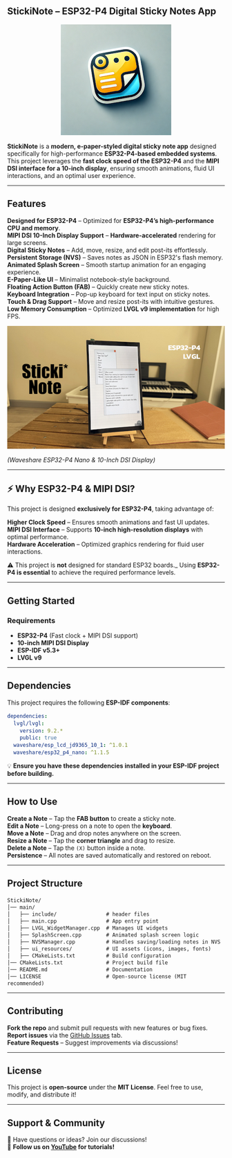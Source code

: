 ## **StickiNote – ESP32-P4 Digital Sticky Notes App**  

<div align="center">

![StickiNote Logo](./misc/logo.png)
</div>

**StickiNote** is a **modern, e-paper-styled digital sticky note app** designed specifically for high-performance **ESP32-P4-based embedded systems**. This project leverages the **fast clock speed of the ESP32-P4** and the **MIPI DSI interface for a 10-inch display**, ensuring smooth animations, fluid UI interactions, and an optimal user experience.  

---

## **Features**  

**Designed for ESP32-P4** – Optimized for **ESP32-P4’s high-performance CPU and memory**.  
**MIPI DSI 10-Inch Display Support** – **Hardware-accelerated** rendering for large screens.  
**Digital Sticky Notes** – Add, move, resize, and edit post-its effortlessly.  
**Persistent Storage (NVS)** – Saves notes as JSON in ESP32's flash memory.  
**Animated Splash Screen** – Smooth startup animation for an engaging experience.  
**E-Paper-Like UI** – Minimalist notebook-style background.  
**Floating Action Button (FAB)** – Quickly create new sticky notes.  
**Keyboard Integration** – Pop-up keyboard for text input on sticky notes.  
**Touch & Drag Support** – Move and resize post-its with intuitive gestures.  
**Low Memory Consumption** – Optimized **LVGL v9 implementation** for high FPS.  

[![StickiNote](./misc/feature.jpg "Waveshare ESP32-P4 Nano & 10-Inch DSI Display" )](https://youtu.be/b1jTc1RyG3s)

*(Waveshare ESP32-P4 Nano & 10-Inch DSI Display)*

---

## **⚡ Why ESP32-P4 & MIPI DSI?**  

This project is designed **exclusively for ESP32-P4**, taking advantage of:  

**Higher Clock Speed** – Ensures smooth animations and fast UI updates.  
**MIPI DSI Interface** – Supports **10-inch high-resolution displays** with optimal performance.  
**Hardware Acceleration** – Optimized graphics rendering for fluid user interactions.  

⚠️ This project is **not** designed for standard ESP32 boards._ Using **ESP32-P4 is essential** to achieve the required performance levels.  

---

## **Getting Started**  

### **Requirements**  
- **ESP32-P4** (Fast clock + MIPI DSI support)  
- **10-inch MIPI DSI Display**  
- **ESP-IDF v5.3+**  
- **LVGL v9**  

---

## **Dependencies**  

This project requires the following **ESP-IDF components**:  

```yaml
dependencies:
  lvgl/lvgl:
    version: 9.2.*
    public: true
  waveshare/esp_lcd_jd9365_10_1: ^1.0.1
  waveshare/esp32_p4_nano: ^1.1.5
```

💡 **Ensure you have these dependencies installed in your ESP-IDF project before building.**  

---

## **How to Use**  

**Create a Note** – Tap the **FAB button** to create a sticky note.  
**Edit a Note** – Long-press on a note to open the **keyboard**.  
**Move a Note** – Drag and drop notes anywhere on the screen.  
**Resize a Note** – Tap the **corner triangle** and drag to resize.  
**Delete a Note** – Tap the `(X)` button inside a note.  
**Persistence** – All notes are saved automatically and restored on reboot.  

---

## **Project Structure**  

```
StickiNote/
│── main/
│   ├── include/                # header files
│   ├── main.cpp                # App entry point
│   ├── LVGL_WidgetManager.cpp  # Manages UI widgets
│   ├── SplashScreen.cpp        # Animated splash screen logic
│   ├── NVSManager.cpp          # Handles saving/loading notes in NVS
│   ├── ui_resources/           # UI assets (icons, images, fonts)
│   ├── CMakeLists.txt          # Build configuration
│── CMakeLists.txt              # Project build file
│── README.md                   # Documentation
│── LICENSE                     # Open-source license (MIT recommended)
```

---

## **Contributing**  

**Fork the repo** and submit pull requests with new features or bug fixes.  
**Report issues** via the [GitHub Issues](https://github.com/0015/StickiNote/issues) tab.  
**Feature Requests** – Suggest improvements via discussions!  

---

## **License**  

This project is **open-source** under the **MIT License**. Feel free to use, modify, and distribute it!  

---

## **Support & Community**  

💬 Have questions or ideas? Join our discussions!  
📢 **Follow us on [YouTube](https://youtube.com/ThatProject) for tutorials!**  